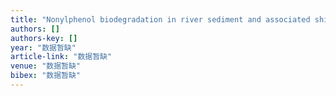 ```yaml
---
title: "Nonylphenol biodegradation in river sediment and associated shifts in community structures of bacteria and ammonia-oxidizing microorganisms"
authors: []
authors-key: []
year: "数据暂缺"
article-link: "数据暂缺"
venue: "数据暂缺"
bibex: "数据暂缺"
---
```

